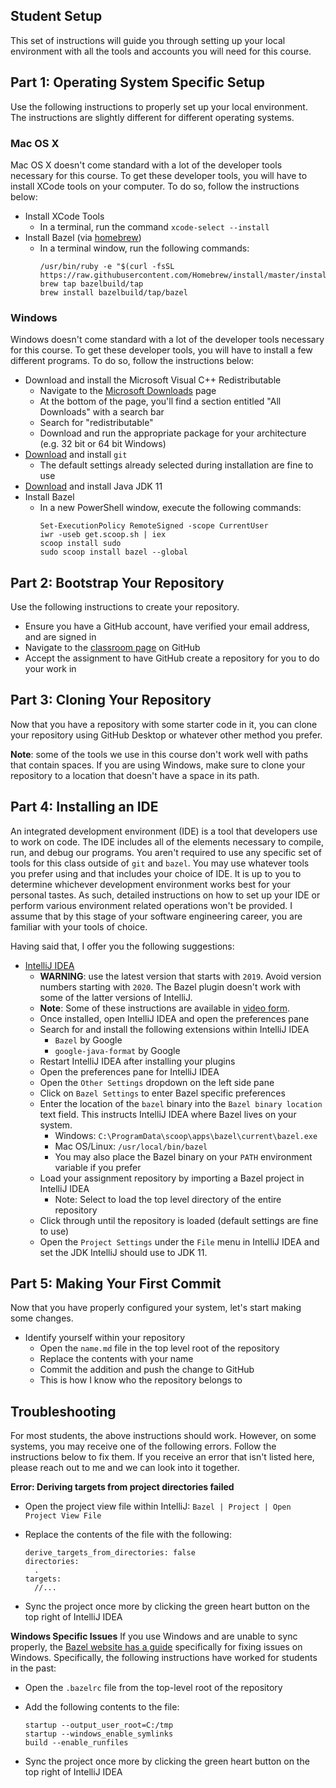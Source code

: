 Student Setup
-------------
This set of instructions will guide you through setting up your local environment with all the tools
and accounts you will need for this course.

Part 1: Operating System Specific Setup
---------------------------------------
Use the following instructions to properly set up your local environment. The instructions are
slightly different for different operating systems.

### Mac OS X
Mac OS X doesn't come standard with a lot of the developer tools necessary for this course. To get
these developer tools, you will have to install XCode tools on your computer. To do so, follow the
instructions below:

- Install XCode Tools
  - In a terminal, run the command `xcode-select --install`
- Install Bazel (via [homebrew](https://brew.sh))
  - In a terminal window, run the following commands:
    ```
    /usr/bin/ruby -e "$(curl -fsSL https://raw.githubusercontent.com/Homebrew/install/master/install)"
    brew tap bazelbuild/tap
    brew install bazelbuild/tap/bazel
    ```

### Windows
Windows doesn't come standard with a lot of the developer tools necessary for this course. To get
these developer tools, you will have to install a few different programs. To do so, follow the
instructions below:

- Download and install the Microsoft Visual C++ Redistributable
  - Navigate to the [Microsoft Downloads](https://visualstudio.microsoft.com/downloads/) page
  - At the bottom of the page, you'll find a section entitled "All Downloads" with a search bar
  - Search for "redistributable"
  - Download and run the appropriate package for your architecture (e.g. 32 bit or 64 bit Windows)
- [Download](https://git-scm.com/download/win) and install `git`
  - The default settings already selected during installation are fine to use
- [Download](https://www.oracle.com/java/technologies/javase-jdk11-downloads.html) and install Java
  JDK 11
- Install Bazel
  - In a new PowerShell window, execute the following commands:
    ```
    Set-ExecutionPolicy RemoteSigned -scope CurrentUser
    iwr -useb get.scoop.sh | iex
    scoop install sudo
    sudo scoop install bazel --global
    ```

Part 2: Bootstrap Your Repository
---------------------------------
Use the following instructions to create your repository.

- Ensure you have a GitHub account, have verified your email address, and are signed in
- Navigate to the [classroom page](https://classroom.github.com/a/_zbu1ZEg) on GitHub
- Accept the assignment to have GitHub create a repository for you to do your work in

Part 3: Cloning Your Repository
-------------------------------
Now that you have a repository with some starter code in it, you can clone your repository using
GitHub Desktop or whatever other method you prefer.

**Note**: some of the tools we use in this course don't work well with paths that contain spaces. If
you are using Windows, make sure to clone your repository to a location that doesn't have a space in
its path.

Part 4: Installing an IDE
-------------------------
An integrated development environment (IDE) is a tool that developers use to work on code. The IDE
includes all of the elements necessary to compile, run, and debug our programs. You aren't required
to use any specific set of tools for this class outside of `git` and `bazel`. You may use whatever
tools you prefer using and that includes your choice of IDE. It is up to you to determine whichever
development environment works best for your personal tastes. As such, detailed instructions on how
to set up your IDE or perform various environment related operations won't be provided. I assume
that by this stage of your software engineering career, you are familiar with your tools of choice.

Having said that, I offer you the following suggestions:

- [IntelliJ IDEA](https://www.jetbrains.com/idea/download/other.html)
  - **WARNING**: use the latest version that starts with `2019`. Avoid version numbers starting with
    `2020`. The Bazel plugin doesn't work with some of the latter versions of IntelliJ.
  - **Note**: Some of these instructions are available in
    [video form](https://www.youtube.com/watch?v=5gUF57S0sbI).
  - Once installed, open IntelliJ IDEA and open the preferences pane
  - Search for and install the following extensions within IntelliJ IDEA
    - `Bazel` by Google
    - `google-java-format` by Google
  - Restart IntelliJ IDEA after installing your plugins
  - Open the preferences pane for IntelliJ IDEA
  - Open the `Other Settings` dropdown on the left side pane
  - Click on `Bazel Settings` to enter Bazel specific preferences
  - Enter the location of the `bazel` binary into the `Bazel binary location` text field. This
    instructs IntelliJ IDEA where Bazel lives on your system.
    - Windows: `C:\ProgramData\scoop\apps\bazel\current\bazel.exe`
    - Mac OS/Linux: `/usr/local/bin/bazel`
    - You may also place the Bazel binary on your `PATH` environment variable if you prefer
  - Load your assignment repository by importing a Bazel project in IntelliJ IDEA
    - Note: Select to load the top level directory of the entire repository
  - Click through until the repository is loaded (default settings are fine to use)
  - Open the `Project Settings` under the `File` menu in IntelliJ IDEA and set the JDK IntelliJ
    should use to JDK 11.

Part 5: Making Your First Commit
--------------------------------
Now that you have properly configured your system, let's start making some changes.

- Identify yourself within your repository
  - Open the `name.md` file in the top level root of the repository
  - Replace the contents with your name
  - Commit the addition and push the change to GitHub
  - This is how I know who the repository belongs to

Troubleshooting
---------------
For most students, the above instructions should work. However, on some systems, you may receive one
of the following errors. Follow the instructions below to fix them. If you receive an error that
isn't listed here, please reach out to me and we can look into it together.

**Error: Deriving targets from project directories failed**
- Open the project view file within IntelliJ: `Bazel | Project | Open Project View File`
- Replace the contents of the file with the following:

  ```
  derive_targets_from_directories: false
  directories:
    .
  targets:
    //...
  ```

- Sync the project once more by clicking the green heart button on the top right of IntelliJ IDEA

**Windows Specific Issues**
If you use Windows and are unable to sync properly, the
[Bazel website has a guide](https://docs.bazel.build/versions/master/windows.html)
specifically for fixing issues on Windows. Specifically, the following instructions have worked for
students in the past:

- Open the `.bazelrc` file from the top-level root of the repository
- Add the following contents to the file:

  ```
  startup --output_user_root=C:/tmp
  startup --windows_enable_symlinks
  build --enable_runfiles

  ```

- Sync the project once more by clicking the green heart button on the top right of IntelliJ IDEA
